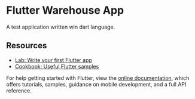 # Flutter Warehouse App

A test application written win dart language.

## Resources

- [Lab: Write your first Flutter app](https://flutter.io/docs/get-started/codelab)
- [Cookbook: Useful Flutter samples](https://flutter.io/docs/cookbook)

For help getting started with Flutter, view the 
[online documentation](https://flutter.io/docs), which offers tutorials, 
samples, guidance on mobile development, and a full API reference.
